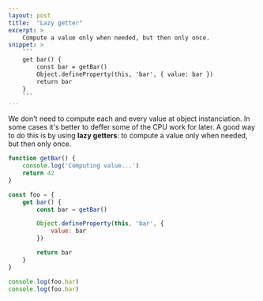 ```yaml
---
layout: post
title:  "Lazy getter"
excerpt: >
    Compute a value only when needed, but then only once.
snippet: >
    ```
    get bar() {
        const bar = getBar()
        Object.defineProperty(this, 'bar', { value: bar })
        return bar
    }
    ```
---
```


We don't need to compute each and every value at object instanciation. In some cases it's better to deffer some of the CPU work for later. A good way to do this is by using **lazy getters**: to compute a value only when needed, but then only once.

``` javascript
function getBar() { 
    console.log('Computing value...')
    return 42 
}

const foo = {
    get bar() {
        const bar = getBar()

        Object.defineProperty(this, 'bar', {
            value: bar
        })

        return bar
    }
} 

console.log(foo.bar)
console.log(foo.bar)
```
